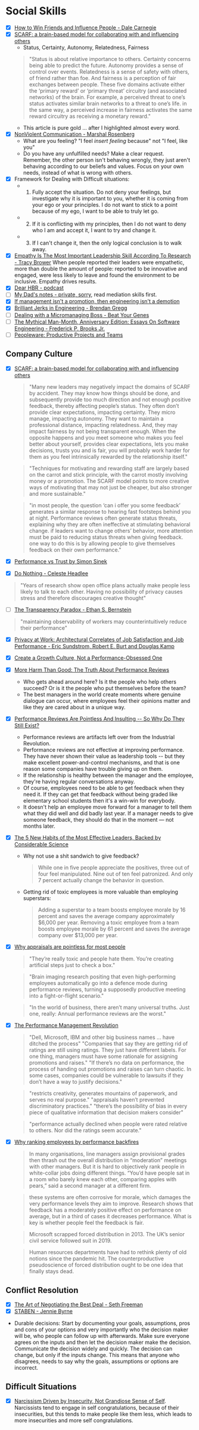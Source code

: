 # Social Skills

  - [x] [How to Win Friends and Influence People - Dale Carnegie](https://www.audible.co.uk/pd/How-to-Win-Friends-Influence-People-Audiobook/B004EXIYZM?source_code=M2M30DFT1BkSH101514006M&ds_rl=1241367&ipRedirectOverride=true)
  - [x] [SCARF: a brain-based model for collaborating with and influencing others](https://coe.uga.edu/assets/downloads/dei/internal-resources/conflict-scarf.pdf)
    + Status, Certainty, Autonomy, Relatedness, Fairness
    > "Status is about relative importance to others. Certainty concerns being able to predict the future. Autonomy provides a sense of control over events. Relatedness is a sense of safety with others, of friend rather than foe. And fairness is a perception of fair exchanges between people. These five domains activate either the ‘primary reward’ or ‘primary threat’ circuitry (and associated networks) of the brain. For example, a perceived threat to one’s status activates similar brain networks to a threat to one’s life. in the same way, a perceived increase in fairness activates the same reward circuitry as receiving a monetary reward."
    + This article is pure gold ... after I highlighted almost every word.
  - [x] [NonViolent Communication - Marshal Rosenberg](https://www.youtube.com/watch?v=8sjA90hvnQ0)
    + What are you feeling? "I feel *insert feeling* because" not "I feel, like you"
    + Do you have any unfulfilled needs? Make a clear request. Remember, the other person isn't behaving wrongly, they just aren't behaving according to our beliefs and values. Focus on your own needs, instead of what is wrong with others.
  - [x] Framework for Dealing with Difficult situations:
    + 1. Fully accept the situation.  Do not deny your feelings, but investigate why it is important to you, whether it is coming from your ego or your principles. I do not want to stick to a point because of my ego, I want to be able to truly let go.
    + 2. If it is conflicting with my principles, then I do not want to deny who I am and accept it, I want to try and change it.
    + 3. If I can't change it, then the only logical conclusion is to walk away.
  - [x] [Empathy Is The Most Important Leadership Skill According To Research - Tracy Brower](https://www.forbes.com/sites/tracybrower/2021/09/19/empathy-is-the-most-important-leadership-skill-according-to-research/?sh=624097093dc5)
    When people reported their leaders were empathetic, more than double the amount of people: reported to be innovative and engaged, were less likely to leave and found the environment to be inclusive. Empathy drives results.
  - [x] [Dear HBR - podcast](https://hbr.org/2018/01/podcast-dear-hbr)
  - [ ] [My Dad's notes - private, sorry](https://www.dropbox.com/personal/Learn/JurgenCourses), read mediation skills first.
  - [x] [If management isn't a promotion, then engineering isn't a demotion](https://charity.wtf/2020/09/06/if-management-isnt-a-promotion-then-engineering-isnt-a-demotion/)
  - [x] [Brilliant Jerks in Engineering - Brendan Gregg](http://www.brendangregg.com/blog/2017-11-13/brilliant-jerks.html)
  - [ ] [Dealing with a Micromanaging Boss - Beat Your Genes](https://beatyourgenes.org/2019/10/31/193-on-air-session-dealing-with-a-micromanaging-boss-replay/)
  - [ ] [The Mythical Man-Month, Anniversary Edition: Essays On Software Engineering - Frederick P. Brooks Jr.](https://www.amazon.com/gp/product/B00B8USS14/ref=dbs_a_def_rwt_hsch_vapi_taft_p1_i0)
  - [ ] [Peopleware: Productive Projects and Teams](https://www.amazon.com/Peopleware-Productive-Projects-Teams-3rd/dp/0321934113/ref=dp_ob_title_bk)

## Company Culture

  - [x] [SCARF: a brain-based model for collaborating with and influencing others](https://coe.uga.edu/assets/downloads/dei/internal-resources/conflict-scarf.pdf)
    > "Many new leaders may negatively impact the domains of SCARF by accident. They may know how things should be done, and subsequently provide too much direction and not enough positive feedback, thereby affecting people’s status. They often don’t provide clear expectations, impacting certainty. They micro manage, impacting autonomy. They want to maintain a professional distance, impacting relatedness. And, they may impact fairness by not being transparent enough. When the opposite happens and you meet someone who makes you feel better about yourself, provides clear expectations, lets you make decisions, trusts you and is fair, you will probably work harder for them as you feel intrinsically rewarded by the relationship itself."
 
    > "Techniques for motivating and rewarding staff are largely based on the carrot and stick principle, with the carrot mostly involving money or a promotion. The SCARF model points to more creative ways of motivating that may not just be cheaper, but also stronger and more sustainable."

    > "in most people, the question ‘can i offer you some feedback’ generates a similar response to hearing fast footsteps behind you at night. Performance reviews often generate status threats, explaining why they are often ineffective at stimulating behavioral change. if leaders want to change others’ behavior, more attention must be paid to reducing status threats when giving feedback. one way to do this is by allowing people to give themselves feedback on their own performance."
  - [x] [Performance vs Trust by Simon Sinek](https://www.youtube.com/watch?v=YPDmNaEG8v4)
  - [x] [Do Nothing - Celeste Headlee](https://celesteheadlee.com/do-nothing-book/)
  > "Years of research show open office plans actually make people less likely to talk to each other. Having no possibility of privacy causes stress and therefore discourages creative thought"
  - [ ] [The Transparency Paradox - Ethan S. Bernstein](https://dash.harvard.edu/bitstream/handle/1/33780569/bernstein_transparency-paradox.pdf?sequence=1)
  > "maintaining observability of workers may counterintuitively reduce their performance"
  - [x] [Privacy at Work: Architectural Correlates of Job Satisfaction and Job Performance - Eric Sundstrom, Robert E. Burt and Douglas Kamp](https://journals.aom.org/doi/abs/10.5465/255498)
  - [x] [Create a Growth Culture, Not a Performance-Obsessed One](https://hbr.org/2018/03/create-a-growth-culture-not-a-performance-obsessed-one)
  - [x] [More Harm Than Good: The Truth About Performance Reviews](https://www.gallup.com/workplace/249332/harm-good-truth-performance-reviews.aspx)
    + Who gets ahead around here? Is it the people who help others succeed? Or is it the people who put themselves before the team?
    + The best managers in the world create moments where genuine dialogue can occur, where employees feel their opinions matter and like they are cared about in a unique way.
  - [x] [Performance Reviews Are Pointless And Insulting -- So Why Do They Still Exist?](https://www.forbes.com/sites/lizryan/2018/01/14/performance-reviews-are-pointless-and-insulting-so-why-do-they-still-exist/)
    + Performance reviews are artifacts left over from the Industrial Revolution.
    + Performance reviews are not effective at improving performance. They have never shown their value as leadership tools -- but they make excellent power-and-control mechanisms, and that is one reason some companies have trouble giving up on them.
    + If the relationship is healthy between the manager and the employee, they're having regular conversations anyway.
    + Of course, employees need to be able to get feedback when they need it. If they can get that feedback without being graded like elementary school students then it's a win-win for everybody.
    + It doesn't help an employee move forward for a manager to tell them what they did well and did badly last year. If a manager needs to give someone feedback, they should do that in the moment — not months later.
  - [x] [The 5 New Habits of the Most Effective Leaders, Backed by Considerable Science](https://incafrica.com/article/jeff-haden-the-5-new-habits-of-most-effective-leaders-backed-by-considerable-science/)
    + Why not use a shit sandwich to give feedback? 
      > While one in five people appreciate the positives, three out of four feel manipulated. Nine out of ten feel patronized. And only 7 percent actually change the behavior in question.
    + Getting rid of toxic employees is more valuable than employing superstars:
      > Adding a superstar to a team boosts employee morale by 16 percent and saves the average company approximately $6,000 per year. Removing a toxic employee from a team boosts employee morale by 61 percent and saves the average company over $13,000 per year.
  - [x] [Why appraisals are pointless for most people](https://www.bbc.com/worklife/article/20190501-why-appraisals-are-pointless-for-most-people)
    > "They’re really toxic and people hate them. You’re creating artificial steps just to check a box."

    > "Brain imaging research positing that even high-performing employees automatically go into a defence mode during performance reviews, turning a supposedly productive meeting into a fight-or-flight scenario."

    > "In the world of business, there aren’t many universal truths. Just one, really: Annual performance reviews are the worst."
  - [x] [The Performance Management Revolution](https://hbr.org/2016/10/the-performance-management-revolution)
    > "Dell, Microsoft, IBM and other big business names ... have ditched the process"
    > "Companies that say they are getting rid of ratings are still using ratings. They just have different labels. For one thing, managers must have some rationale for assigning promotions and raises."
    > "If there’s no data on performance, the process of handing out promotions and raises can turn chaotic. In some cases, companies could be vulnerable to lawsuits if they don’t have a way to justify decisions."
    
    > "restricts creativity, generates mountains of paperwork, and serves no real purpose."
    > "appraisals haven’t prevented discriminatory practices."
    > "there’s the possibility of bias in every piece of qualitative information that decision makers consider"

    > "performance actually declined when people were rated relative to others.  Nor did the ratings seem accurate."
    
  - [x] [Why ranking employees by performance backfires](https://www.ft.com/content/0691002c-2200-4583-88c9-9c942d534228)
    > In many organisations, line managers assign provisional grades then thrash out the overall distribution in “moderation” meetings with other managers. But it is hard to objectively rank people in white-collar jobs doing different things. “You’d have people sat in a room who barely knew each other, comparing apples with pears,” said a second manager at a different firm.

    > these systems are often corrosive for morale, which damages the very performance levels they aim to improve. Research shows that feedback has a moderately positive effect on performance on average, but in a third of cases it decreases performance. What is key is whether people feel the feedback is fair.

    > Microsoft scrapped forced distribution in 2013. The UK’s senior civil service followed suit in 2019.

    > Human resources departments have had to rethink plenty of old notions since the pandemic hit. The counterproductive pseudoscience of forced distribution ought to be one idea that finally stays dead.

## Conflict Resolution

  - [x] [The Art of Negotiating the Best Deal - Seth Freeman](https://www.goodreads.com/en/book/show/22816770-the-art-of-negotiating-the-best-deal)
  - [x] [STABEN - Jennie Byrne](https://www.youtube.com/watch?v=DSGy5yvC0hM)
  - Durable decisions: Start by documenting your goals, assumptions, pros and cons of your options and very importantly who the decision maker will be, who people can follow up with afterwards.  Make sure everyone agrees on the inputs and then let the decision maker make the decision. Communicate the decision widely and quickly. The decision can change, but only if the inputs change.  This means that anyone who disagrees, needs to say why the goals, assumptions or options are incorrect.  

## Difficult Situations

  - [x] [Narcissism Driven by Insecurity, Not Grandiose Sense of Self](https://www.nyu.edu/about/news-publications/news/2021/march/narcissism-driven-by-insecurity--not-grandiose-sense-of-self--ne.html). Narcissists tend to engage in self congratulations, because of their insecurities, but this tends to make people like them less, which leads to more insecurities and more self congratulations.

